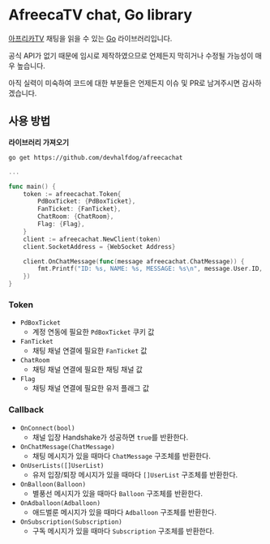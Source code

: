 # AfreecaTV chat, Go library
[아프리카TV](https://afreecatv.com) 채팅을 읽을 수 있는 [Go](https://go.dev) 라이브러리입니다.

공식 API가 없기 때문에 임시로 제작하였으므로 언제든지 막히거나 수정될 가능성이 매우 높습니다.

아직 실력이 미숙하여 코드에 대한 부분들은 언제든지 이슈 및 PR로 남겨주시면 감사하겠습니다.

## 사용 방법
**라이브러리 가져오기**

`go get https://github.com/devhalfdog/afreecachat`

```go
...

func main() {
    token := afreecachat.Token{
        PdBoxTicket: {PdBoxTicket},
        FanTicket: {FanTicket},
        ChatRoom: {ChatRoom},
        Flag: {Flag},
    }
    client := afreecachat.NewClient(token)
    client.SocketAddress = {WebSocket Address}

    client.OnChatMessage(func(message afreecachat.ChatMessage)) {
        fmt.Printf("ID: %s, NAME: %s, MESSAGE: %s\n", message.User.ID, message.User.Name, message.Message)
    })
}
```

### Token
- `PdBoxTicket`
  - 계정 연동에 필요한 `PdBoxTicket` 쿠키 값
- `FanTicket`
  - 채팅 채널 연결에 필요한 `FanTicket` 값
- `ChatRoom`
  - 채팅 채널 연결에 필요한 채팅 채널 값
- `Flag`
  - 채팅 채널 연결에 필요한 유저 플래그 값

### Callback
- `OnConnect(bool)`
  - 채널 입장 Handshake가 성공하면 `true`를 반환한다.
- `OnChatMessage(ChatMessage)`
  - 채팅 메시지가 있을 때마다 `ChatMessage` 구조체를 반환한다.
- `OnUserLists([]UserList)`
  - 유저 입장/퇴장 메시지가 있을 때마다 `[]UserList` 구조체를 반환한다.
- `OnBalloon(Balloon)`
  - 별풍선 메시지가 있을 때마다 `Balloon` 구조체를 반환한다.
- `OnAdballoon(Adballoon)`
  - 애드벌룬 메시지가 있을 때마다 `Adballoon` 구조체를 반환한다.
- `OnSubscription(Subscription)`
  - 구독 메시지가 있을 때마다 `Subscription` 구조체를 반환한다.